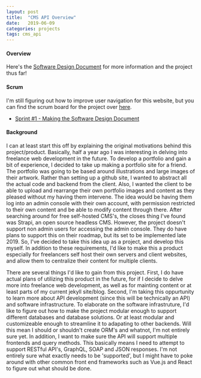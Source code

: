 ```yaml
---
layout: post
title:  "CMS API Overview"
date:   2019-06-09
categories: projects
tags: cms_api
---
```


<!--<h3 style='color:red'> page still in development :) </h3>-->

#### Overview
Here's the [Software Design Document](https://docs.google.com/document/d/15So3mJYzwRt1NcaGKYQ02hbT8H5q1-BIRR6tCzCnggM/edit?usp=sharing) for more information and the project thus far!  

#### Scrum
I'm still figuring out how to improve user navigation for this website, but you can find the scrum board for the project over [here](/portfolio#project).

* [Sprint #1 - Making the Software Design Document](/blog/projects/cms-sprint-1)


#### Background
I can at least start this off by explaining the original motivations behind this project/product.  Basically, half a year ago I was interesting in delving into freelance web development in the future.  To develop a portfolio and gain a bit of experience, I decided to take up making a portfolio site for a friend.  The portfolio was going to be based around illustrations and large images of their artwork.  Rather than setting up a github site, I wanted to abstract all the actual code and backend from the client.  Also, I wanted the client to be able to upload and rearrange their own portfolio images and content as they pleased without my having them intervene.  The idea would be having them log into an admin console with their own account, with permission restricted to their own content and be able to modify content through there.  After searching around for free self-hosted CMS's, the closes thing I've found was Strapi, an open source headless CMS.  However, the project doesn't support non admin users for accessing the admin console.  They do have plans to support this on their roadmap, but its set to be implemented late 2019.  So, I've decided to take this idea up as a project, and develop this myself.  In addition to these requirements, I'd like to make this a product especially for freelancers self host their own servers and client websites, and allow them to centralize their content for multiple clients.

There are several things I'd like to gain from this project.  First, I do have actual plans of utilizing this product in the future, for if I decide to delve more into freelance web development, as well as for mainting content or at least parts of my current jekyll site/blog.  Second, I'm taking this oppurtunity to learn more about API development (since this will be technically an API) and software infrastructure.  To elaborate on the software infrastruture, I'd like to figure out how to make the project modular enough to support different databases and database solutions.  Or at least modular and customizeable enough to streamline it to adapating to other backends.  Will this mean I should or shouldn't create ORM's and whatnot, I'm not entirely sure yet.  In addition, I want to make sure the API will support multiple frontends and query methods.  This basically means I need to attempt to support RESTful API's, GraphQL, SOAP and JSON responses.  I'm not entirely sure what exactly needs to be 'supported', but I might have to poke around with other common front end frameworks such as Vue.js and React to figure out what should be done.